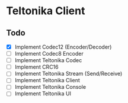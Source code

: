 # Teltonika Client

## Todo
- [x] Implement Codec12 (Encoder/Decoder)
- [ ] Implement Codec8 Encoder
- [ ] Implement Teltonika Codec
- [ ] Implement CRC16
- [ ] Implement Teltonika Stream (Send/Receive)
- [ ] Implement Teltonika Client
- [ ] Implement Teltonika Console
- [ ] Implement Teltonika UI